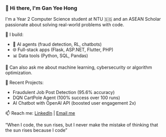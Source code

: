 ### 👋 Hi there, I'm Gan Yee Hong
I'm a Year 2 Computer Science student at NTU 🇸🇬 and an ASEAN Scholar passionate about solving real-world problems with code.

🔧 I build:
- 🧠 AI agents (fraud detection, RL, chatbots)
- 🌐 Full-stack apps (Flask, ASP.NET, Flutter, PHP)
- 📊 Data tools (Python, SQL, Pandas)

💬 Can also ask me about machine learning, cybersecurity or algorithm optimization.

🚀 Recent Projects:
- Fraudulent Job Post Detection (95.6% accuracy)
- DQN CartPole Agent (100% success over 100 runs)
- AI Chatbot with OpenAI API (boosted user engagement 2x)

📫 Reach me: [LinkedIn](https://www.linkedin.com/in/gan-yee-hong-4a8758290/) | [Email me](mailto:ganyeehong123@gmail.com)

“When I code, the sun rises, but I never make the mistake of thinking that the sun rises because I code”
